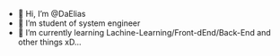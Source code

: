 - 👋 Hi, I’m @DaElias
- 📖 I’m student of system engineer 
- 🌱 I’m currently learning Lachine-Learning/Front-dEnd/Back-End  and other things xD...

<!---
DaElias/DaElias is a ✨ special ✨ repository because its `README.md` (this file) appears on your GitHub profile.
You can click the Preview link to take a look at your changes.
--->
